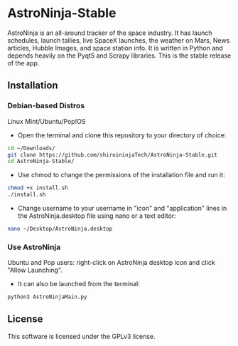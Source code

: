 # AstroNinja-Stable
AstroNinja is an all-around tracker of the space industry. It has launch schedules, launch tallies, live SpaceX launches, the weather on Mars, News articles, Hubble Images, and space station info. It is written in Python and depends heavily on the Pyqt5 and Scrapy libraries. This is the stable release of the app.


## Installation

### Debian-based Distros
Linux Mint/Ubuntu/Pop!OS

- Open the terminal and clone this repository to your directory of choice:
```bash
cd ~/Downloads/
git clone https://github.com/shiroininjaTech/AstroNinja-Stable.git
cd AstroNinja-Stable/
```
- Use chmod to change the permissions of the installation file and run it:
```bash
chmod +x install.sh
./install.sh
```

- Change username to your username in "icon" and "application" lines in the AstroNinja.desktop file using nano or a text editor:

```bash
nano ~/Desktop/AstroNinja.desktop
```


### Use AstroNinja
Ubuntu and Pop users: right-click on AstroNinja desktop icon and click "Allow Launching".
- It can also be launched from the terminal:

```bash
python3 AstroNinjaMain.py
```
## License

This software is licensed under the GPLv3 license. 

